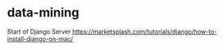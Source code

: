 # data-mining
Start of Django Server
https://marketsplash.com/tutorials/django/how-to-install-django-on-mac/
